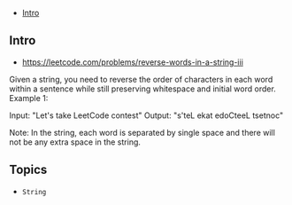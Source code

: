 - [Intro](#intro)

## Intro

- https://leetcode.com/problems/reverse-words-in-a-string-iii

Given a string, you need to reverse the order of characters in each word within a sentence while still preserving whitespace and initial word order.
Example 1:

Input: "Let's take LeetCode contest"
Output: "s'teL ekat edoCteeL tsetnoc"

Note:
In the string, each word is separated by single space and there will not be any extra space in the string.


## Topics

- `String`


